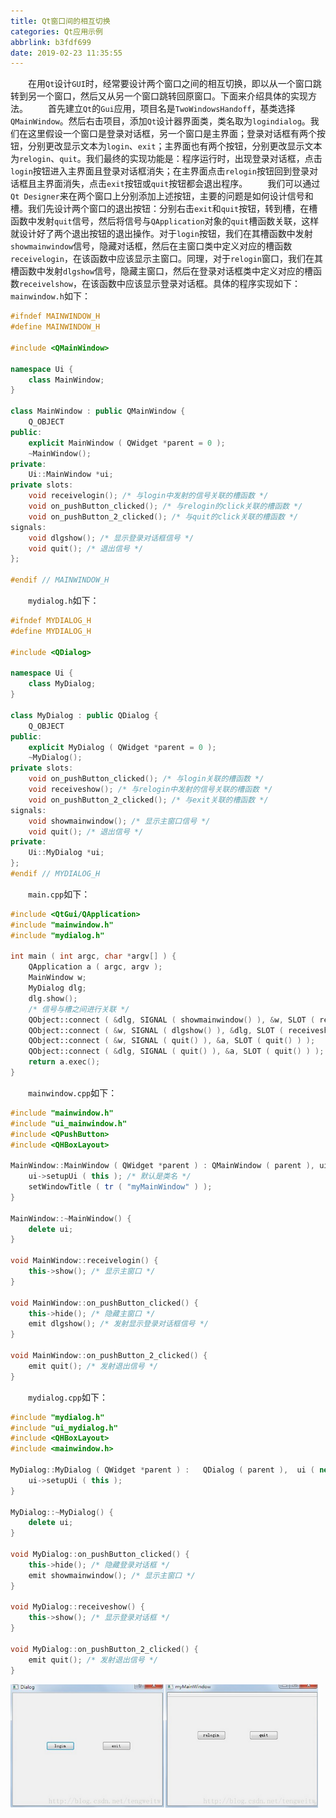 ```yaml
---
title: Qt窗口间的相互切换
categories: Qt应用示例
abbrlink: b3fdf699
date: 2019-02-23 11:35:55
---
```

&emsp;&emsp;在用`Qt`设计`GUI`时，经常要设计两个窗口之间的相互切换，即以从一个窗口跳转到另一个窗口，然后又从另一个窗口跳转回原窗口。下面来介绍具体的实现方法。<!--more-->
&emsp;&emsp;首先建立`Qt`的`Gui`应用，项目名是`TwoWindowsHandoff`，基类选择`QMainWindow`。然后右击项目，添加`Qt`设计器界面类，类名取为`logindialog`。我们在这里假设一个窗口是登录对话框，另一个窗口是主界面；登录对话框有两个按钮，分别更改显示文本为`login`、`exit`；主界面也有两个按钮，分别更改显示文本为`relogin`、`quit`。我们最终的实现功能是：程序运行时，出现登录对话框，点击`login`按钮进入主界面且登录对话框消失；在主界面点击`relogin`按钮回到登录对话框且主界面消失，点击`exit`按钮或`quit`按钮都会退出程序。
&emsp;&emsp;我们可以通过`Qt Designer`来在两个窗口上分别添加上述按钮，主要的问题是如何设计信号和槽。我们先设计两个窗口的退出按钮：分别右击`exit`和`quit`按钮，转到槽，在槽函数中发射`quit`信号，然后将信号与`QApplication`对象的`quit`槽函数关联，这样就设计好了两个退出按钮的退出操作。对于`login`按钮，我们在其槽函数中发射`showmainwindow`信号，隐藏对话框，然后在主窗口类中定义对应的槽函数`receivelogin`，在该函数中应该显示主窗口。同理，对于`relogin`窗口，我们在其槽函数中发射`dlgshow`信号，隐藏主窗口，然后在登录对话框类中定义对应的槽函数`receivelshow`，在该函数中应该显示登录对话框。具体的程序实现如下：
&emsp;&emsp;`mainwindow.h`如下：

``` cpp
#ifndef MAINWINDOW_H
#define MAINWINDOW_H
​
#include <QMainWindow>
​
namespace Ui {
    class MainWindow;
}
​
class MainWindow : public QMainWindow {
    Q_OBJECT
public:
    explicit MainWindow ( QWidget *parent = 0 );
    ~MainWindow();​
private:
    Ui::MainWindow *ui;​
private slots:
    void receivelogin(); /* 与login中发射的信号关联的槽函数 */
    void on_pushButton_clicked(); /* 与relogin的click关联的槽函数 */
    void on_pushButton_2_clicked(); /* 与quit的click关联的槽函数 */
signals:
    void dlgshow(); /* 显示登录对话框信号 */
    void quit(); /* 退出信号 */
};
​
#endif // MAINWINDOW_H
```

&emsp;&emsp;`mydialog.h`如下：

``` cpp
#ifndef MYDIALOG_H
#define MYDIALOG_H
​
#include <QDialog>
​
namespace Ui {
    class MyDialog;
}

class MyDialog : public QDialog {
    Q_OBJECT
public:
    explicit MyDialog ( QWidget *parent = 0 );
    ~MyDialog();
private slots:
    void on_pushButton_clicked(); /* 与login关联的槽函数 */
    void receiveshow(); /* 与relogin中发射的信号关联的槽函数 */
    void on_pushButton_2_clicked(); /* 与exit关联的槽函数 */
signals:
    void showmainwindow(); /* 显示主窗口信号 */
    void quit(); /* 退出信号 */
private:
    Ui::MyDialog *ui;
};
#endif // MYDIALOG_H
```

&emsp;&emsp;`main.cpp`如下：

``` cpp
#include <QtGui/QApplication>
#include "mainwindow.h"
#include "mydialog.h"
​
int main ( int argc, char *argv[] ) {
    QApplication a ( argc, argv );
    MainWindow w;
    MyDialog dlg;
    dlg.show();
    /* 信号与槽之间进行关联 */
    QObject::connect ( &dlg, SIGNAL ( showmainwindow() ), &w, SLOT ( receivelogin() ) );
    QObject::connect ( &w, SIGNAL ( dlgshow() ), &dlg, SLOT ( receiveshow() ) );
    QObject::connect ( &w, SIGNAL ( quit() ), &a, SLOT ( quit() ) );
    QObject::connect ( &dlg, SIGNAL ( quit() ), &a, SLOT ( quit() ) );
    return a.exec();
}
```

&emsp;&emsp;`mainwindow.cpp`如下：

``` cpp
#include "mainwindow.h"
#include "ui_mainwindow.h"
#include <QPushButton>
#include <QHBoxLayout>
​
MainWindow::MainWindow ( QWidget *parent ) : QMainWindow ( parent ), ui ( new Ui::MainWindow ) {
    ui->setupUi ( this ); /* 默认是类名 */
    setWindowTitle ( tr ( "myMainWindow" ) );
}
​
MainWindow::~MainWindow() {
    delete ui;
}
​
void MainWindow::receivelogin() {
    this->show(); /* 显示主窗口 */
}
​
void MainWindow::on_pushButton_clicked() {
    this->hide(); /* 隐藏主窗口 */
    emit dlgshow(); /* 发射显示登录对话框信号 */
}
​
void MainWindow::on_pushButton_2_clicked() {
    emit quit(); /* 发射退出信号 */
}
```

&emsp;&emsp;`mydialog.cpp`如下：

``` cpp
#include "mydialog.h"
#include "ui_mydialog.h"
#include <QHBoxLayout>
#include <mainwindow.h>
​
MyDialog::MyDialog ( QWidget *parent ) :   QDialog ( parent ),  ui ( new Ui::MyDialog ) {
    ui->setupUi ( this );
}
​
MyDialog::~MyDialog() {
    delete ui;
}
​
void MyDialog::on_pushButton_clicked() {
    this->hide(); /* 隐藏登录对话框 */
    emit showmainwindow(); /* 显示主窗口 */
}
​
void MyDialog::receiveshow() {
    this->show(); /* 显示登录对话框 */
}
​
void MyDialog::on_pushButton_2_clicked() {
    emit quit(); /* 发射退出信号 */
}
```

<img src="./Qt窗口间的相互切换/1.png" height="198" width="492">